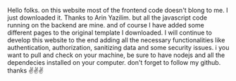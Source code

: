 Hello folks. on this website most of the frontend code doesn't blong to me. I just downloaded it. Thanks to Arin Yazilim.
but all the javascript code running on the backend are mine. and of course I have added some different pages to the original template I downloaded. 
I will continue to develop this website to the end adding all the necessary functionalities like authentication, authorization, sanitizing data and some security issues.
i you want to pull and check on your machine, be sure to have nodejs and all the dependecies installed on your computer.
don't forget to follow my github.
thanks ✌️✌️✌️
